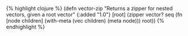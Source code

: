 {% highlight clojure %}
(defn vector-zip
  "Returns a zipper for nested vectors, given a root vector"
  {:added "1.0"}
  [root]
    (zipper vector?
            seq
            (fn [node children] (with-meta (vec children) (meta node)))
            root))
{% endhighlight %}
